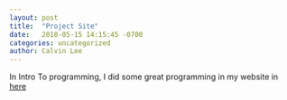 ```yaml
---
layout: post
title:  "Project Site"
date:   2018-05-15 14:15:45 -0700
categories: uncategorized
author: Calvin Lee
---
```


In Intro To programming, I did some great programming in my website in [here][url]

[url]: /website/
